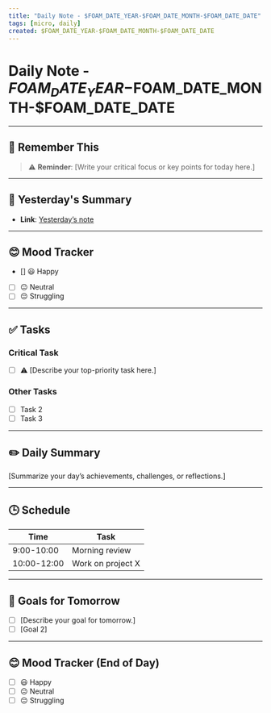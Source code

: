 ```yaml
---
title: "Daily Note - $FOAM_DATE_YEAR-$FOAM_DATE_MONTH-$FOAM_DATE_DATE"
tags: [micro, daily]
created: $FOAM_DATE_YEAR-$FOAM_DATE_MONTH-$FOAM_DATE_DATE
---
```


# Daily Note - $FOAM_DATE_YEAR-$FOAM_DATE_MONTH-$FOAM_DATE_DATE

---

## 📌 Remember This
>
> ⚠️ **Reminder**: [Write your critical focus or key points for today here.]

---

## 🔄 Yesterday's Summary

- **Link**: [Yesterday’s note](../path/to/notes/$FOAM_DATE_YEAR-$FOAM_DATE_MONTH-$FOAM_DATE_DATE/+1d)

---

## 😊 Mood Tracker

- [] 😃 Happy
- [ ] 😐 Neutral
- [ ] 😔 Struggling

---

## ✅ Tasks

### Critical Task

- [ ] ⚠️ [Describe your top-priority task here.]

### Other Tasks

- [ ] Task 2
- [ ] Task 3

---

## ✏️ Daily Summary

[Summarize your day’s achievements, challenges, or reflections.]

---

## 🕒 Schedule

| Time       | Task               |
|------------|--------------------|
| 9:00-10:00 | Morning review     |
| 10:00-12:00| Work on project X  |

---

## 🎯 Goals for Tomorrow

- [ ] [Describe your goal for tomorrow.]
- [ ] [Goal 2]

---

## 😊 Mood Tracker (End of Day)

- [ ] 😃 Happy
- [ ] 😐 Neutral
- [ ] 😔 Struggling
